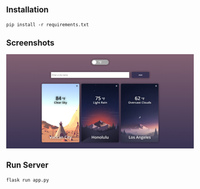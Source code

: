 ## Installation
`pip install -r requirements.txt`

## Screenshots
![](https://github.com/Benji918/weather-app-main/blob/master/images/weather.png)

## Run Server
`flask run app.py`
